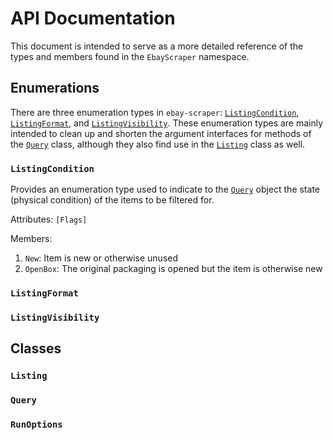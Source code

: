 # API Documentation

This document is intended to serve as a more detailed reference of the types and members found in the `EbayScraper` namespace. 

## Enumerations

There are three enumeration types in `ebay-scraper`: [`ListingCondition`](#listingcondition), [`ListingFormat`](#listingformat), and [`ListingVisibility`](#listingvisibility). These enumeration types are mainly intended to clean up and shorten the argument interfaces for methods of the [`Query`](#query) class, although they also find use in the [`Listing`](#listing) class as well.

### `ListingCondition`

Provides an enumeration type used to indicate to the [`Query`](#query) object the state (physical condition) of the items to be filtered for.

Attributes: `[Flags]`

Members:
1. `New`: Item is new or otherwise unused
2. `OpenBox`: The original packaging is opened but the item is otherwise new

### `ListingFormat`

### `ListingVisibility`

## Classes

### `Listing`

### `Query`

### `RunOptions`